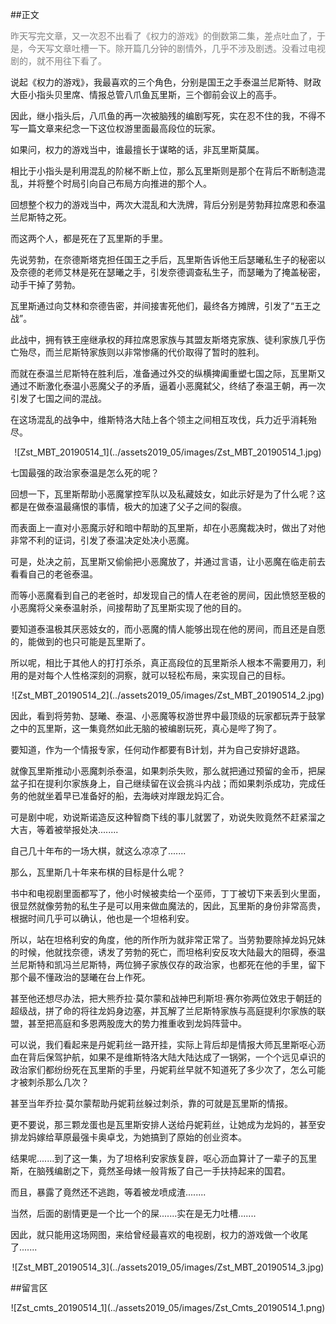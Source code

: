 ##正文

<font color="grey">昨天写完文章，又一次忍不出看了《权力的游戏》的倒数第二集，差点吐血了，于是，今天写文章吐槽一下。除开篇几分钟的剧情外，几乎不涉及剧透。没看过电视剧的，就不用往下看了。</font>

说起《权力的游戏》，我最喜欢的三个角色，分别是国王之手泰温兰尼斯特、财政大臣小指头贝里席、情报总管八爪鱼瓦里斯，三个御前会议上的高手。

因此，继小指头后，八爪鱼的再一次被脑残的编剧写死，实在忍不住的我，不得不写一篇文章来纪念一下这位权游里面最高段位的玩家。

如果问，权力的游戏当中，谁最擅长于谋略的话，非瓦里斯莫属。

相比于小指头是利用混乱的阶梯不断上位，那么瓦里斯则是那个在背后不断制造混乱，并将整个时局引向自己布局方向推进的那个人。

回想整个权力的游戏当中，两次大混乱和大洗牌，背后分别是劳勃拜拉席恩和泰温兰尼斯特之死。

而这两个人，都是死在了瓦里斯的手里。

先说劳勃，在奈德斯塔克担任国王之手后，瓦里斯告诉他王后瑟曦私生子的秘密以及奈德的老师艾林是死在瑟曦之手，引发奈德调查私生子，而瑟曦为了掩盖秘密，动手干掉了劳勃。

瓦里斯通过向艾林和奈德告密，并间接害死他们，最终各方摊牌，引发了“五王之战”。

此战中，拥有铁王座继承权的拜拉席恩家族与其盟友斯塔克家族、徒利家族几乎伤亡殆尽，而兰尼斯特家族则以非常惨痛的代价取得了暂时的胜利。

而就在泰温兰尼斯特在胜利后，准备通过外交的纵横捭阖重塑七国之际，瓦里斯又通过不断激化泰温小恶魔父子的矛盾，逼着小恶魔弑父，终结了泰温王朝，再一次引发了七国之间的混战。

在这场混乱的战争中，维斯特洛大陆上各个领主之间相互攻伐，兵力近乎消耗殆尽。

 <div align="center">![Zst_MBT_20190514_1](../assets2019_05/images/Zst_MBT_20190514_1.jpg)</div>

七国最强的政治家泰温是怎么死的呢？

回想一下，瓦里斯帮助小恶魔掌控军队以及私藏妓女，如此示好是为了什么呢？这都是在做泰温最痛恨的事情，极大的加速了父子之间的裂痕。

而表面上一直对小恶魔示好和暗中帮助的瓦里斯，却在小恶魔裁决时，做出了对他非常不利的证词，引发了泰温决定处决小恶魔。

可是，处决之前，瓦里斯又偷偷把小恶魔放了，并通过言语，让小恶魔在临走前去看看自己的老爸泰温。

而等小恶魔看到自己的老爸时，却发现自己的情人在老爸的房间，因此愤怒至极的小恶魔将父亲泰温射杀，间接帮助了瓦里斯实现了他的目的。

要知道泰温极其厌恶妓女的，而小恶魔的情人能够出现在他的房间，而且还是自愿的，能做到的也只可能是瓦里斯了。

所以呢，相比于其他人的打打杀杀，真正高段位的瓦里斯杀人根本不需要用刀，利用的是对每个人性格深刻的洞察，就可以轻松布局，来实现自己的目标。

 <div align="center">![Zst_MBT_20190514_2](../assets2019_05/images/Zst_MBT_20190514_2.jpg)</div>

因此，看到将劳勃、瑟曦、泰温、小恶魔等权游世界中最顶级的玩家都玩弄于鼓掌之中的瓦里斯，这一集竟然如此无脑的被编剧玩死，真心是哔了狗了。

要知道，作为一个情报专家，任何动作都要有B计划，并为自己安排好退路。

就像瓦里斯推动小恶魔刺杀泰温，如果刺杀失败，那么就把通过预留的金币，把屎盆子扣在提利尔家族身上，自己继续留在议会挑斗内战；而如果刺杀成功，完成任务的他就坐着早已准备好的船，去海峡对岸跟龙妈汇合。

可是剧中呢，劝说斯诺造反这种智商下线的事儿就罢了，劝说失败竟然不赶紧溜之大吉，等着被举报处决........

自己几十年布的一场大棋，就这么凉凉了.......

那么，瓦里斯几十年来布棋的目标是什么呢？

书中和电视剧里面都写了，他小时候被卖给一个巫师，丁丁被切下来丢到火里面，很显然就像劳勃的私生子是可以用来做血魔法的，因此，瓦里斯的身份非常高贵，根据时间几乎可以确认，他也是一个坦格利安。

所以，站在坦格利安的角度，他的所作所为就非常正常了。当劳勃要除掉龙妈兄妹的时候，他就找奈德，诱发了劳勃的死亡，而坦格利安反攻大陆最大的阻碍，泰温兰尼斯特和凯冯兰尼斯特，两位狮子家族仅存的政治家，也都死在他的手里，留下那个最不懂政治的瑟曦在台上作死。

甚至他还想尽办法，把大熊乔拉·莫尔蒙和战神巴利斯坦·赛尔弥两位效忠于朝廷的超级战，拼了命的将往龙妈身边塞，并瓦解了兰尼斯特家族与高庭提利尔家族的联盟，甚至把高庭和多恩两股庞大的势力推重收到龙妈阵营中。

可以说，我们看起来是丹妮莉丝一路开挂，实际上背后却是情报大师瓦里斯呕心沥血在背后保驾护航，如果不是维斯特洛大陆大陆达成了一锅粥，一个个远见卓识的政治家们都纷纷死在瓦里斯的手里，丹妮莉丝早就不知道死了多少次了，怎么可能才被刺杀那么几次？

甚至当年乔拉·莫尔蒙帮助丹妮莉丝躲过刺杀，靠的可就是瓦里斯的情报。

更不要说，那三颗龙蛋也是瓦里斯安排人送给丹妮莉丝，让她成为龙妈的，甚至安排龙妈嫁给草原最强卡奥卓戈，为她搞到了原始的创业资本。

结果呢.......到了这一集，为了坦格利安家族复辟，呕心沥血算计了一辈子的瓦里斯，在脑残编剧之下，竟然圣母婊一般背叛了自己一手扶持起来的国君。

而且，暴露了竟然还不逃跑，等着被龙喷成渣........

当然，后面的剧情更是一个比一个的屎.......实在是无力吐槽.......

因此，就只能用这场网图，来给曾经最喜欢的电视剧，权力的游戏做一个收尾了.......

 <div align="center">![Zst_MBT_20190514_3](../assets2019_05/images/Zst_MBT_20190514_3.jpg)</div>

##留言区
 <div align="center">![Zst_cmts_20190514_1](../assets2019_05/images/Zst_Cmts_20190514_1.png)</div>